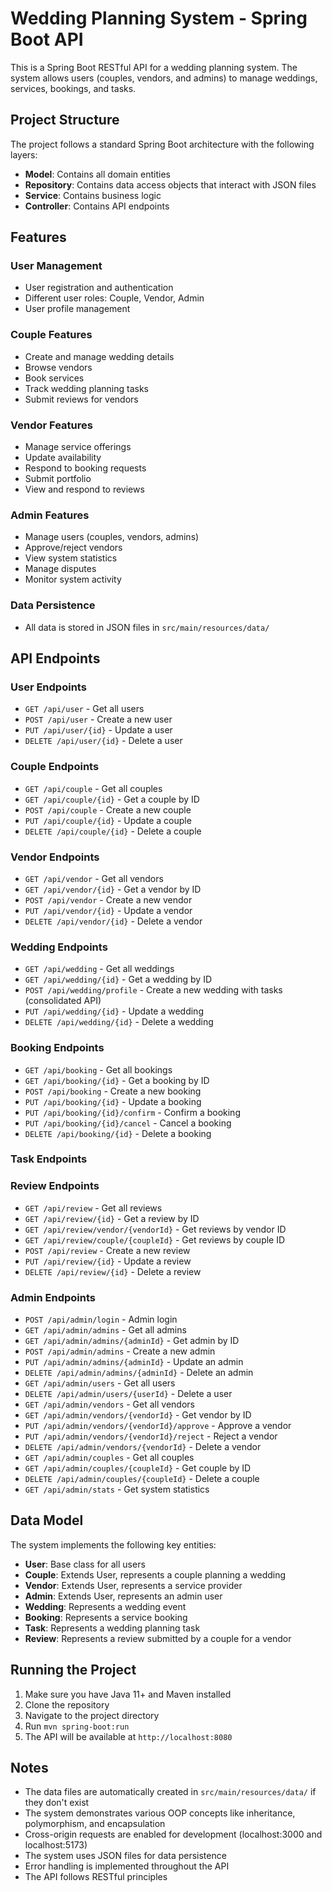 # Wedding Planning System - Spring Boot API

This is a Spring Boot RESTful API for a wedding planning system. The system allows users (couples, vendors, and admins) to manage weddings, services, bookings, and tasks.

## Project Structure

The project follows a standard Spring Boot architecture with the following layers:

- **Model**: Contains all domain entities
- **Repository**: Contains data access objects that interact with JSON files
- **Service**: Contains business logic
- **Controller**: Contains API endpoints

## Features


### User Management
- User registration and authentication
- Different user roles: Couple, Vendor, Admin
- User profile management

### Couple Features
- Create and manage wedding details
- Browse vendors
- Book services
- Track wedding planning tasks
- Submit reviews for vendors

### Vendor Features
- Manage service offerings
- Update availability
- Respond to booking requests
- Submit portfolio
- View and respond to reviews

### Admin Features
- Manage users (couples, vendors, admins)
- Approve/reject vendors
- View system statistics
- Manage disputes
- Monitor system activity

### Data Persistence
- All data is stored in JSON files in `src/main/resources/data/`

## API Endpoints

### User Endpoints
- `GET /api/user` - Get all users
- `POST /api/user` - Create a new user
- `PUT /api/user/{id}` - Update a user
- `DELETE /api/user/{id}` - Delete a user

### Couple Endpoints
- `GET /api/couple` - Get all couples
- `GET /api/couple/{id}` - Get a couple by ID
- `POST /api/couple` - Create a new couple
- `PUT /api/couple/{id}` - Update a couple
- `DELETE /api/couple/{id}` - Delete a couple

### Vendor Endpoints
- `GET /api/vendor` - Get all vendors
- `GET /api/vendor/{id}` - Get a vendor by ID
- `POST /api/vendor` - Create a new vendor
- `PUT /api/vendor/{id}` - Update a vendor
- `DELETE /api/vendor/{id}` - Delete a vendor

### Wedding Endpoints
- `GET /api/wedding` - Get all weddings
- `GET /api/wedding/{id}` - Get a wedding by ID
- `POST /api/wedding/profile` - Create a new wedding with tasks (consolidated API)
- `PUT /api/wedding/{id}` - Update a wedding
- `DELETE /api/wedding/{id}` - Delete a wedding

### Booking Endpoints
- `GET /api/booking` - Get all bookings
- `GET /api/booking/{id}` - Get a booking by ID
- `POST /api/booking` - Create a new booking
- `PUT /api/booking/{id}` - Update a booking
- `PUT /api/booking/{id}/confirm` - Confirm a booking
- `PUT /api/booking/{id}/cancel` - Cancel a booking
- `DELETE /api/booking/{id}` - Delete a booking

<!-- TODO (Kavindu): Add API Endpoints for the Task component -->
### Task Endpoints

### Review Endpoints
- `GET /api/review` - Get all reviews
- `GET /api/review/{id}` - Get a review by ID
- `GET /api/review/vendor/{vendorId}` - Get reviews by vendor ID
- `GET /api/review/couple/{coupleId}` - Get reviews by couple ID
- `POST /api/review` - Create a new review
- `PUT /api/review/{id}` - Update a review
- `DELETE /api/review/{id}` - Delete a review


<!-- TODO (Hamdhi): Add API Endpoints for the Admin component -->
### Admin Endpoints
- `POST /api/admin/login` - Admin login
- `GET /api/admin/admins` - Get all admins
- `GET /api/admin/admins/{adminId}` - Get admin by ID
- `POST /api/admin/admins` - Create a new admin
- `PUT /api/admin/admins/{adminId}` - Update an admin
- `DELETE /api/admin/admins/{adminId}` - Delete an admin
- `GET /api/admin/users` - Get all users
- `DELETE /api/admin/users/{userId}` - Delete a user
- `GET /api/admin/vendors` - Get all vendors
- `GET /api/admin/vendors/{vendorId}` - Get vendor by ID
- `PUT /api/admin/vendors/{vendorId}/approve` - Approve a vendor
- `PUT /api/admin/vendors/{vendorId}/reject` - Reject a vendor
- `DELETE /api/admin/vendors/{vendorId}` - Delete a vendor
- `GET /api/admin/couples` - Get all couples
- `GET /api/admin/couples/{coupleId}` - Get couple by ID
- `DELETE /api/admin/couples/{coupleId}` - Delete a couple
- `GET /api/admin/stats` - Get system statistics

## Data Model

The system implements the following key entities:

- **User**: Base class for all users
- **Couple**: Extends User, represents a couple planning a wedding
- **Vendor**: Extends User, represents a service provider
- **Admin**: Extends User, represents an admin user
- **Wedding**: Represents a wedding event
- **Booking**: Represents a service booking
- **Task**: Represents a wedding planning task
- **Review**: Represents a review submitted by a couple for a vendor

## Running the Project

1. Make sure you have Java 11+ and Maven installed
2. Clone the repository
3. Navigate to the project directory
4. Run `mvn spring-boot:run`
5. The API will be available at `http://localhost:8080`

## Notes

- The data files are automatically created in `src/main/resources/data/` if they don't exist
- The system demonstrates various OOP concepts like inheritance, polymorphism, and encapsulation
- Cross-origin requests are enabled for development (localhost:3000 and localhost:5173)
- The system uses JSON files for data persistence
- Error handling is implemented throughout the API
- The API follows RESTful principles
